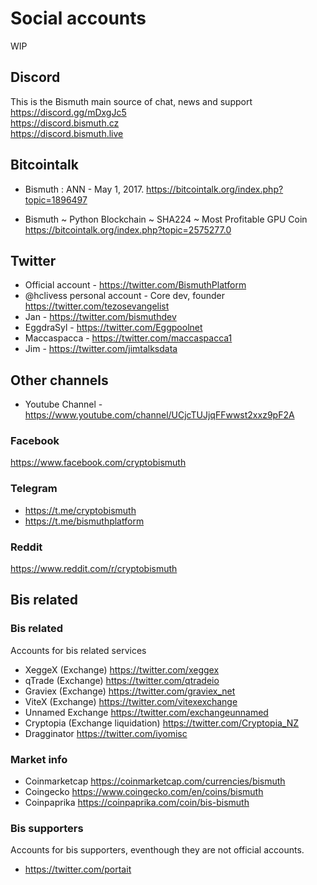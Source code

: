 # Social accounts

WIP

## Discord

This is the Bismuth main source of chat, news and support  
https://discord.gg/mDxgJc5  
https://discord.bismuth.cz  
https://discord.bismuth.live  

## Bitcointalk

* Bismuth : ANN - May 1, 2017.
  https://bitcointalk.org/index.php?topic=1896497

* Bismuth ~ Python Blockchain ~ SHA224 ~ Most Profitable GPU Coin
  https://bitcointalk.org/index.php?topic=2575277.0

## Twitter

* Official account - https://twitter.com/BismuthPlatform
* @hclivess personal account - Core dev, founder https://twitter.com/tezosevangelist
* Jan - https://twitter.com/bismuthdev
* EggdraSyl - https://twitter.com/Eggpoolnet
* Maccaspacca - https://twitter.com/maccaspacca1
* Jim - https://twitter.com/jimtalksdata

## Other channels

* Youtube Channel - https://www.youtube.com/channel/UCjcTUJjqFFwwst2xxz9pF2A

### Facebook

https://www.facebook.com/cryptobismuth

### Telegram

* https://t.me/cryptobismuth
* https://t.me/bismuthplatform

### Reddit
https://www.reddit.com/r/cryptobismuth

## Bis related

### Bis related
Accounts for bis related services

* XeggeX (Exchange) https://twitter.com/xeggex
* qTrade (Exchange) https://twitter.com/qtradeio
* Graviex (Exchange) https://twitter.com/graviex_net
* ViteX (Exchange) https://twitter.com/vitexexchange
* Unnamed Exchange https://twitter.com/exchangeunnamed
* Cryptopia (Exchange liquidation) https://twitter.com/Cryptopia_NZ
* Dragginator https://twitter.com/iyomisc

### Market info

* Coinmarketcap https://coinmarketcap.com/currencies/bismuth
* Coingecko https://www.coingecko.com/en/coins/bismuth
* Coinpaprika https://coinpaprika.com/coin/bis-bismuth


### Bis supporters

Accounts for bis supporters, eventhough they are not official accounts.

* https://twitter.com/portait
